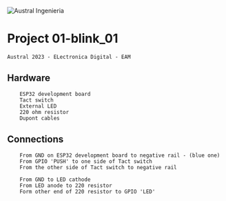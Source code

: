 ![Austral Ingenieria](https://encrypted-tbn0.gstatic.com/images?q=tbn%3AANd9GcQooGo7vQn4t9-6Bt46qZF-UY4_QFpYOeh7kVWzwpr_lbLr5wka)

#       Project 01-blink_01

    Austral 2023 - ELectronica Digital - EAM

##      Hardware

        ESP32 development board
        Tact switch
        External LED
        220 ohm resistor
        Dupont cables

##      Connections

        From GND on ESP32 development board to negative rail - (blue one)
        From GPIO 'PUSH' to one side of Tact switch
        From the other side of Tact switch to negative rail

        From GND to LED cathode
        From LED anode to 220 resistor
        Form other end of 220 resistor to GPIO 'LED'



